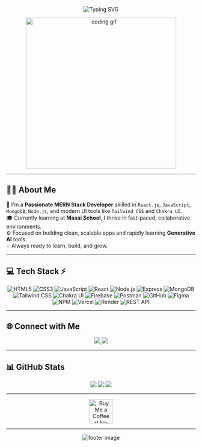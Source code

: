 <!-- Center Header GIF (Google Drive links don't embed well in Markdown/GitHub) -->
<p align="center">
  <!-- Replace with a hosted image like Imgur or GitHub repo image -->
  <img src="https://readme-typing-svg.herokuapp.com/?font=Righteous&size=35&duration=4000&pause=1000&color=FF61B3&center=true&vCenter=true&width=500&height=70&lines=Hi+There!+👋;+I'm+Pritam!;+I'm+MERN-STACK+Developer!" alt="Typing SVG">
</p>

<p align="center">
  <img src="https://cdn.dribbble.com/users/1162077/screenshots/3848914/programmer.gif" width="400" alt="coding gif" />
</p>

---

## 🧑‍💻 About Me

🎯 I'm a **Passionate MERN Stack Developer** skilled in `React.js`, `JavaScript`, `MongoDB`, `Node.js`, and modern UI tools like `Tailwind CSS` and `Chakra UI`.  
🎓 Currently learning at **Masai School**, I thrive in fast-paced, collaborative environments.  
⚙️ Focused on building clean, scalable apps and rapidly learning **Generative AI** tools.  
💡 Always ready to learn, build, and grow.

---

## 💻 Tech Stack ⚡

<div align="center">

![HTML5](https://img.shields.io/badge/HTML5-F06529?style=for-the-badge&logo=html5&logoColor=white)
![CSS3](https://img.shields.io/badge/CSS3-264de4?style=for-the-badge&logo=css3&logoColor=white)
![JavaScript](https://img.shields.io/badge/JavaScript-F7DF1E?style=for-the-badge&logo=javascript&logoColor=black)
![React](https://img.shields.io/badge/React-20232A?style=for-the-badge&logo=react&logoColor=61DAFB)
![Node.js](https://img.shields.io/badge/Node.js-339933?style=for-the-badge&logo=node.js&logoColor=white)
![Express](https://img.shields.io/badge/Express.js-404D59?style=for-the-badge&logo=express&logoColor=white)
![MongoDB](https://img.shields.io/badge/MongoDB-4EA94B?style=for-the-badge&logo=mongodb&logoColor=white)
![Tailwind CSS](https://img.shields.io/badge/Tailwind_CSS-38B2AC?style=for-the-badge&logo=tailwind-css&logoColor=white)
![Chakra UI](https://img.shields.io/badge/Chakra_UI-319795?style=for-the-badge&logo=chakra-ui&logoColor=white)
![Firebase](https://img.shields.io/badge/Firebase-FFCA28?style=for-the-badge&logo=firebase&logoColor=white)
![Postman](https://img.shields.io/badge/Postman-FF6C37?style=for-the-badge&logo=postman&logoColor=white)
![GitHub](https://img.shields.io/badge/GitHub-181717?style=for-the-badge&logo=github&logoColor=white)
![Figma](https://img.shields.io/badge/Figma-F24E1E?style=for-the-badge&logo=figma&logoColor=white)
![NPM](https://img.shields.io/badge/NPM-CB3837?style=for-the-badge&logo=npm&logoColor=white)
![Vercel](https://img.shields.io/badge/Vercel-000?style=for-the-badge&logo=vercel&logoColor=white)
![Render](https://img.shields.io/badge/Render-000?style=for-the-badge&logo=render&logoColor=white)
![REST API](https://img.shields.io/badge/REST_API-000000?style=for-the-badge&logo=api&logoColor=white)

</div>

---

## 🌐 Connect with Me

<p align="center">
  <a href="https://www.linkedin.com/in/pritam-verma-45830328b/" target="_blank">
    <img src="https://img.shields.io/badge/LinkedIn-blue?style=for-the-badge&logo=linkedin&logoColor=white" />
  </a>
  <a href="https://comfy-dodol-996be4.netlify.app/" target="_blank">
    <img src="https://img.shields.io/badge/Portfolio-black?style=for-the-badge&logo=netlify&logoColor=white" />
  </a>
</p>

---

## 📊 GitHub Stats

<p align="center">
  <img src="https://github-readme-stats.vercel.app/api?username=PRITAMALWAR&theme=radical&hide_border=false&include_all_commits=false&count_private=false" />
  <img src="https://github-readme-streak-stats.herokuapp.com/?user=PRITAMALWAR&theme=radical&hide_border=false" />
  <img src="https://github-readme-stats.vercel.app/api/top-langs/?username=PRITAMALWAR&theme=radical&hide_border=false&layout=compact" />
</p>

---

<div align="center">
  <a href='https://ko-fi.com/V7V4RAK9C' target='_blank'>
    <img height='64' src='https://storage.ko-fi.com/cdn/kofi1.png?v=3' alt='Buy Me a Coffee at ko-fi.com' />
  </a>
</div>

---

<p align="center">
  <img src="https://raw.githubusercontent.com/Trilokia/Trilokia/379277808c61ef204768a61bbc5d25bc7798ccf1/bottom_header.svg" alt="footer image" />
</p>
